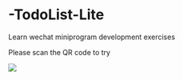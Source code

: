 # -TodoList-Lite
Learn wechat miniprogram development exercises

Please scan the QR code to try

![](https://ftp.bmp.ovh/imgs/2021/04/87ec41fe0b29afaa.png)

